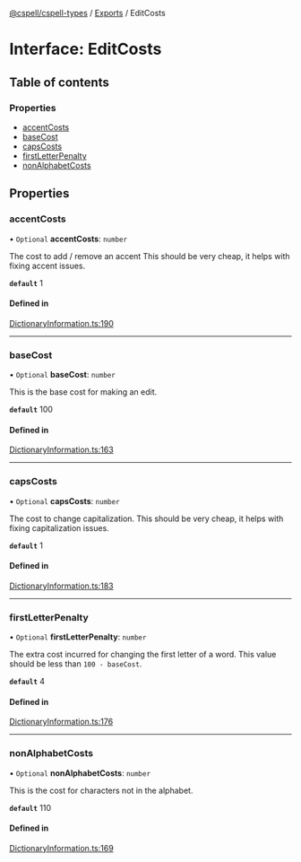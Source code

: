[@cspell/cspell-types](../README.md) / [Exports](../modules.md) / EditCosts

# Interface: EditCosts

## Table of contents

### Properties

- [accentCosts](EditCosts.md#accentcosts)
- [baseCost](EditCosts.md#basecost)
- [capsCosts](EditCosts.md#capscosts)
- [firstLetterPenalty](EditCosts.md#firstletterpenalty)
- [nonAlphabetCosts](EditCosts.md#nonalphabetcosts)

## Properties

### accentCosts

• `Optional` **accentCosts**: `number`

The cost to add / remove an accent
This should be very cheap, it helps with fixing accent issues.

**`default`** 1

#### Defined in

[DictionaryInformation.ts:190](https://github.com/streetsidesoftware/cspell/blob/46c1e4f/packages/cspell-types/src/DictionaryInformation.ts#L190)

___

### baseCost

• `Optional` **baseCost**: `number`

This is the base cost for making an edit.

**`default`** 100

#### Defined in

[DictionaryInformation.ts:163](https://github.com/streetsidesoftware/cspell/blob/46c1e4f/packages/cspell-types/src/DictionaryInformation.ts#L163)

___

### capsCosts

• `Optional` **capsCosts**: `number`

The cost to change capitalization.
This should be very cheap, it helps with fixing capitalization issues.

**`default`** 1

#### Defined in

[DictionaryInformation.ts:183](https://github.com/streetsidesoftware/cspell/blob/46c1e4f/packages/cspell-types/src/DictionaryInformation.ts#L183)

___

### firstLetterPenalty

• `Optional` **firstLetterPenalty**: `number`

The extra cost incurred for changing the first letter of a word.
This value should be less than `100 - baseCost`.

**`default`** 4

#### Defined in

[DictionaryInformation.ts:176](https://github.com/streetsidesoftware/cspell/blob/46c1e4f/packages/cspell-types/src/DictionaryInformation.ts#L176)

___

### nonAlphabetCosts

• `Optional` **nonAlphabetCosts**: `number`

This is the cost for characters not in the alphabet.

**`default`** 110

#### Defined in

[DictionaryInformation.ts:169](https://github.com/streetsidesoftware/cspell/blob/46c1e4f/packages/cspell-types/src/DictionaryInformation.ts#L169)
